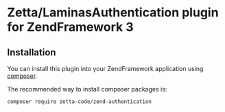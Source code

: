 # Zetta/LaminasAuthentication plugin for ZendFramework 3

## Installation

You can install this plugin into your ZendFramework application using [composer](http://getcomposer.org).

The recommended way to install composer packages is:

```
composer require zetta-code/zend-authentication
```
